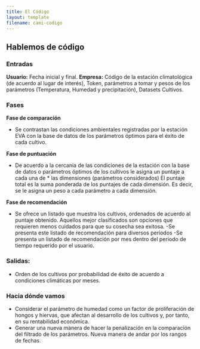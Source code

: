 ```yaml
---
title: El Código
layout: template
filename: cami-codigo
---
```


## Hablemos de código

### Entradas

**Usuario:** Fecha inicial y final. 
**Empresa:** Código de la estación climatológica (de acuerdo al lugar de interés), Token, parámetros a tomar y pesos de los parámetros (Temperatura, Humedad y precipitación), Datasets Cultivos.


### Fases

**Fase de comparación**
* Se contrastan las condiciones ambientales registradas por la estación EVA con la base de datos de los parámetros óptimos para el éxito de cada cultivo.

**Fase de puntuación**
* De acuerdo a la cercanía de las condiciones de la estación con la base de datos o parámetros óptimos de los cultivos le asigna un puntaje a cada una de * las dimensiones (parámetros considerados)
    El puntaje total es la suma ponderada de los puntajes de cada dimensión. Es decir, se le asigna un peso a cada parámetro a cada dimensión.

**Fase de recomendación**
* Se ofrece un listado que muestra los cultivos, ordenados de acuerdo al puntaje obtenido. Aquellos mejor clasificados son opciones que requieren menos cuidados para que su cosecha sea exitosa. -Se presenta este listado de recomendación para diversos periodos -Se presenta un listado de recomendación por mes dentro del periodo de tiempo requerido por el usuario.

### Salidas:

* Orden de los cultivos por probabilidad de éxito de acuerdo a condiciones climáticas por meses.


### Hacia dónde vamos

* Considerar el parámetro de humedad como un factor de proliferación de hongos y hiervas, que afectan al desarrollo de los cultivos y, por tanto, en su rentabilidad económica.
* Generar una nueva manera de hacer la penalización en la comparación del filtrado de los parámetros. Nueva manera de andar por los rangos de fechas.
